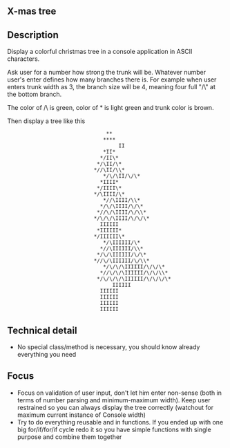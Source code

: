 ## X-mas tree

## Description

Display a colorful christmas tree in a console application in ASCII characters.

Ask user for a number how strong the trunk will be. Whatever number user's enter defines how many branches there is. For example when user enters trunk width as 3, the branch size will be 4, meaning four full "/\\" at the bottom branch.

The color of /\ is green, color of * is light green and trunk color is brown.

Then display a tree like this
```	
							    **
							   ****
						            II
							   *II*
							  */II\*
							 */\II/\*
							*//\II/\\*
						       */\/\II/\/\*
							  *IIII*
							 */IIII\*
							*/\IIII/\*
						       *//\IIII/\\*
						      */\/\IIII/\/\*
						     *//\/\IIII/\/\\*
						    */\/\/\IIII/\/\/\*
							  IIIIII
							 *IIIIII*
							*/IIIIII\*
						       */\IIIIII/\*
						      *//\IIIIII/\\*
						     */\/\IIIIII/\/\*
						    *//\/\IIIIII/\/\\*
					           */\/\/\IIIIII/\/\/\*
					          *//\/\/\IIIIII/\/\/\\*
					         */\/\/\/\IIIIII/\/\/\/\*
						          IIIIII
							  IIIIII
							  IIIIII    
							  IIIIII   
							  IIIIII
```						  
## Technical detail
- No special class/method is necessary, you should know already everything you need

## Focus
- Focus on validation of user input, don't let him enter non-sense (both in terms of number parsing and minimum-maximum width). Keep user restrained so you can always display the tree correctly (watchout for maximum current instance of Console width)
- Try to do everything reusable and in functions. If you ended up with one big for/if/for/if cycle redo it so you have simple functions with single purpose and combine them together
